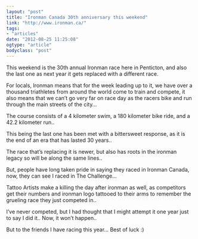 ```yaml
---
layout: "post"
title: "Ironman Canada 30th anniversary this weekend"
link: "http://www.ironman.ca/"
tags: 
- "articles"
date: "2012-08-25 11:25:08"
ogtype: "article"
bodyclass: "post"
---
```


This weekend is the 30th annual Ironman race here in Penticton, and also the last one as next year it gets replaced with a different race.

For locals, Ironman means that for the week leading up to it, we have over a thousand triathletes from around the world come to train and compete, it also means that we can’t go very far on race day as the racers bike and run through the main streets of the city…

The course consists of a 4 kilometer swim, a 180 kilometer bike ride, and a 42.2 kilometer run..

This being the last one has been met with a bittersweet response, as it is the end of an era that has lasted 30 years..

The race that’s replacing it is newer, but also has roots in the ironman legacy so will be along the same lines..

But, people have long taken pride in saying they raced in Ironman Canada, now, they can see I raced in The Challenge…

Tattoo Artists make a killing the day after ironman as well, as competitors get their numbers and ironman logo tattooed to their arms to remember the grueling race they just competed in..

I’ve never competed, but I had thought that I might attempt it one year just to say I did it.. Now, it won’t happen..

But to the friends I have racing this year… Best of luck :)